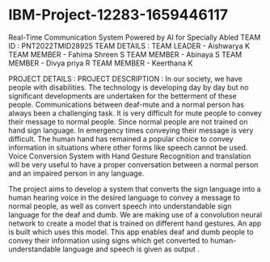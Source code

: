 # IBM-Project-12283-1659446117
Real-Time Communication System Powered by AI for Specially Abled
TEAM ID : PNT2022TMID28925
TEAM DETAILS :
TEAM LEADER   - Aishwarya K
TEAM MEMBER - Fahima Shreen S
TEAM MEMBER - Abinaya S
TEAM MEMBER - Divya priya R
TEAM MEMBER - Keerthana K

PROJECT DETAILS :
PROJECT DESCRIPTION :
    In our society, we have people with disabilities. The technology is developing day by day but no significant developments are undertaken for the betterment of these people. Communications between deaf-mute and a normal person has always been a challenging task. It is very difficult for mute people to convey their message to normal people. Since normal people are not trained on hand sign language. In emergency times conveying their message is very difficult. The human hand has remained a popular choice to convey information in situations where other forms like speech cannot be used. Voice Conversion System with Hand Gesture Recognition and translation will be very useful to have a proper conversation between a normal person and an impaired person in any language.

The project aims to develop a system that converts the sign language into a human hearing voice in the desired language to convey a message to normal people, as well as convert speech into understandable sign language for the deaf and dumb. We are making use of a convolution neural network to create a model that is trained on different hand gestures. An app is built which uses this model. This app enables deaf and dumb people to convey their information using signs which get converted to human-understandable language and speech is given as output
    .
